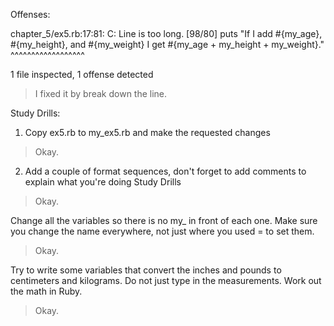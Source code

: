 Offenses:

chapter_5/ex5.rb:17:81: C: Line is too long. [98/80]
puts "If I add #{my_age}, #{my_height}, and #{my_weight} I get #{my_age + my_height + my_weight}."
                                                                                ^^^^^^^^^^^^^^^^^^

1 file inspected, 1 offense detected

> I fixed it by break down the line.

Study Drills:
1) Copy ex5.rb to my_ex5.rb and make the requested changes

> Okay.

2) Add a couple of format sequences,
don't forget to add comments to explain what you're doing
Study Drills

> Okay.

Change all the variables so there is no my_ in front of each one.
Make sure you change the name everywhere, not just where you used = to set them.

> Okay.

Try to write some variables that convert the inches and pounds to centimeters and kilograms.
Do not just type in the measurements. Work out the math in Ruby.

> Okay.
